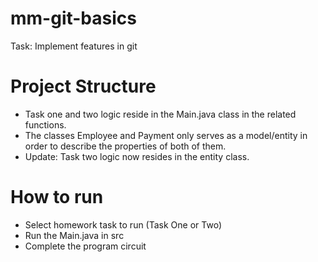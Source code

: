 # mm-git-basics
Task: Implement features in git

# Project Structure
- Task one and two logic reside in the Main.java class in the related functions.
- The classes Employee and Payment only serves as a model/entity in order to describe the properties of both of them.
- Update: Task two logic now resides in the entity class.

# How to run
- Select homework task to run (Task One or Two)
- Run the Main.java in src
- Complete the program circuit
